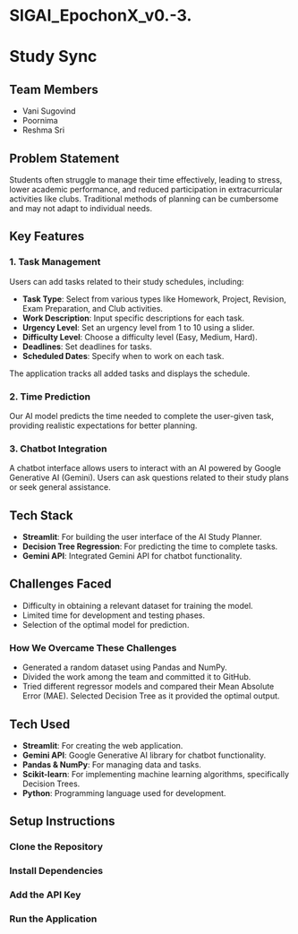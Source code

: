 # SIGAI_EpochonX_v0.-3.
# Study Sync

## Team Members
- Vani Sugovind
- Poornima
- Reshma Sri

## Problem Statement
Students often struggle to manage their time effectively, leading to stress, lower academic performance, and reduced participation in extracurricular activities like clubs. Traditional methods of planning can be cumbersome and may not adapt to individual needs. 

## Key Features

### 1. Task Management
Users can add tasks related to their study schedules, including:
- **Task Type**: Select from various types like Homework, Project, Revision, Exam Preparation, and Club activities.
- **Work Description**: Input specific descriptions for each task.
- **Urgency Level**: Set an urgency level from 1 to 10 using a slider.
- **Difficulty Level**: Choose a difficulty level (Easy, Medium, Hard).
- **Deadlines**: Set deadlines for tasks.
- **Scheduled Dates**: Specify when to work on each task.

The application tracks all added tasks and displays the schedule.

### 2. Time Prediction
Our AI model predicts the time needed to complete the user-given task, providing realistic expectations for better planning.

### 3. Chatbot Integration
A chatbot interface allows users to interact with an AI powered by Google Generative AI (Gemini). Users can ask questions related to their study plans or seek general assistance.

## Tech Stack
- **Streamlit**: For building the user interface of the AI Study Planner.
- **Decision Tree Regression**: For predicting the time to complete tasks.
- **Gemini API**: Integrated Gemini API for chatbot functionality.

## Challenges Faced
- Difficulty in obtaining a relevant dataset for training the model.
- Limited time for development and testing phases.
- Selection of the optimal model for prediction.

### How We Overcame These Challenges
- Generated a random dataset using Pandas and NumPy.
- Divided the work among the team and committed it to GitHub.
- Tried different regressor models and compared their Mean Absolute Error (MAE). Selected Decision Tree as it provided the optimal output.

## Tech Used
- **Streamlit**: For creating the web application.
- **Gemini API**: Google Generative AI library for chatbot functionality.
- **Pandas & NumPy**: For managing data and tasks.
- **Scikit-learn**: For implementing machine learning algorithms, specifically Decision Trees.
- **Python**: Programming language used for development.

## Setup Instructions


### Clone the Repository
### Install Dependencies
### Add the API Key
### Run the Application


